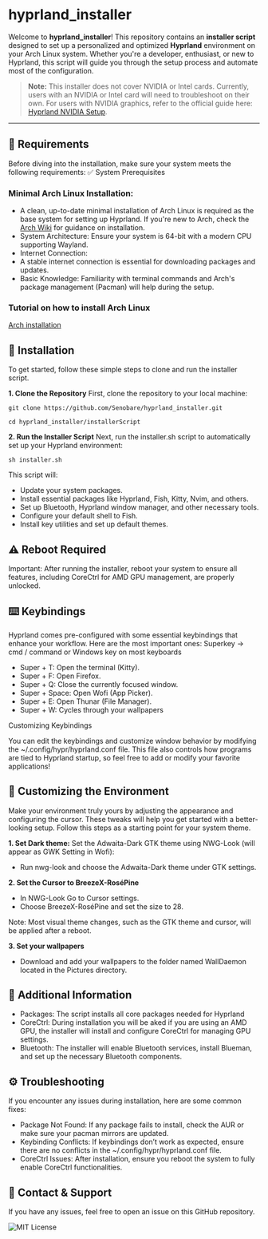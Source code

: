 # hyprland_installer
Welcome to **hyprland_installer**! This repository contains an **installer script** designed to set up a personalized and optimized **Hyprland** environment on your Arch Linux system. Whether you're a developer, enthusiast, or new to Hyprland, this script will guide you through the setup process and automate most of the configuration.

>**Note:** This installer does not cover NVIDIA or Intel cards. Currently, users with an NVIDIA or Intel card will need to troubleshoot on their own. For users with NVIDIA graphics, refer to the official guide here: [Hyprland NVIDIA Setup](https://wiki.hyprland.org/Nvidia/).
---

## 🌟 Requirements
Before diving into the installation, make sure your system meets the following requirements:
✅ System Prerequisites

### Minimal Arch Linux Installation:
  - A clean, up-to-date minimal installation of Arch Linux is required as the base system for setting up Hyprland. If you're new to Arch, check the [Arch Wiki](https://wiki.archlinux.org/title/Main_page) for guidance on installation.
  - System Architecture: Ensure your system is 64-bit with a modern CPU supporting Wayland.
  - Internet Connection:
  - A stable internet connection is essential for downloading packages and updates.
  - Basic Knowledge: Familiarity with terminal commands and Arch's package management (Pacman) will help during the setup.

### Tutorial on how to install Arch Linux
[Arch installation](installerGuide/ARCHINSTALL_GUIDE.md)

## 🚀 Installation
To get started, follow these simple steps to clone and run the installer script.

**1. Clone the Repository**
First, clone the repository to your local machine:
```
git clone https://github.com/Senobare/hyprland_installer.git
```
```
cd hyprland_installer/installerScript
```
**2. Run the Installer Script**
Next, run the installer.sh script to automatically set up your Hyprland environment:
```
sh installer.sh
```
This script will:
- Update your system packages.
- Install essential packages like Hyprland, Fish, Kitty, Nvim, and others.
- Set up Bluetooth, Hyprland window manager, and other necessary tools.
- Configure your default shell to Fish.
- Install key utilities and set up default themes.

## ⚠️ Reboot Required
Important: After running the installer, reboot your system to ensure all features, including CoreCtrl for AMD GPU management, are properly unlocked.

## ⌨️ Keybindings
Hyprland comes pre-configured with some essential keybindings that enhance your workflow. Here are the most important ones:
Superkey -> cmd / command or Windows key on most keyboards

- Super + T: Open the terminal (Kitty).
- Super + F: Open Firefox.
- Super + Q: Close the currently focused window.
- Super + Space: Open Wofi (App Picker).
- Super + E: Open Thunar (File Manager).
- Super + W: Cycles through your wallpapers

Customizing Keybindings

You can edit the keybindings and customize window behavior by modifying the ~/.config/hypr/hyprland.conf file.
This file also controls how programs are tied to Hyprland startup, so feel free to add or modify your favorite applications!

## 🎨 Customizing the Environment
Make your environment truly yours by adjusting the appearance and configuring the cursor. These tweaks will help you get started with a better-looking setup.
Follow this steps as a starting point for your system theme. 

**1. Set Dark theme:**
Set the Adwaita-Dark GTK theme using NWG-Look (will appear as GWK Setting in Wofi):

  - Run nwg-look and choose the Adwaita-Dark theme under GTK settings.

**2. Set the Cursor to BreezeX-RoséPine**
  - In NWG-Look Go to Cursor settings.
  - Choose BreezeX-RoséPine and set the size to 28.

Note: Most visual theme changes, such as the GTK theme and cursor, will be applied after a reboot.

**3. Set your wallpapers**
  - Download and add your wallpapers to the folder named WallDaemon located in the Pictures directory.

## 🔧 Additional Information
  - Packages: The script installs all core packages needed for Hyprland
  - CoreCtrl: During installation you will be aked if you are using an AMD GPU, the installer will install and configure CoreCtrl for managing GPU settings.
  - Bluetooth: The installer will enable Bluetooth services, install Blueman, and set up the necessary Bluetooth components.

## ⚙️ Troubleshooting
If you encounter any issues during installation, here are some common fixes:

  - Package Not Found: If any package fails to install, check the AUR or make sure your pacman mirrors are updated.
  - Keybinding Conflicts: If keybindings don’t work as expected, ensure there are no conflicts in the ~/.config/hypr/hyprland.conf file.
  - CoreCtrl Issues: After installation, ensure you reboot the system to fully enable CoreCtrl functionalities.

## 💬 Contact & Support
If you have any issues, feel free to open an issue on this GitHub repository.

![MIT License](https://img.shields.io/badge/License-MIT-blue.svg)

